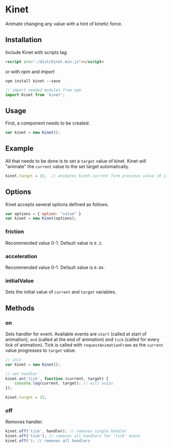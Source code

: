# Kinet
Animate changing any value with a hint of kinetic force.

## Installation
Include Kinet with scripts tag

```html
<script src="./dist/kinet.min.js"></script>
```
or with *npm* and *import*
```shell
npm install kinet --save
```
```javascript
// import needed modules from npm
import Kinet from 'kinet';
```

## Usage
First, a component needs to be created.
```javascript
var kinet = new Kinet();
```

## Example
All that needs to be done is to set a `target` value of kinet. Kinet will "animate" the `current` value to the set target automatically.
```javascript
kinet.target = 15;  // animates kinet.current form previous value (0 is initial) to 15
```

## Options
Kinet accepts several options defined as follows.
```javascript
var options = { option: "value" }
var kinet = new Kinet(options);
```

### friction
Recommended value 0-1. Default value is `0.3`.

### acceleration
Recommended value 0-1. Default value is `0.04`.

### initialValue
Sets the initial value of `current` and `target` variables.


## Methods

### on
Sets handler for event. Available events are `start` (called at start of animation), `end` (called at the end of animation) and `tick` (called for every tick of animation).
Tick is called with `requestAnimationFrame` as the `current` value progresses to `target` value.
```javascript
// init
var kinet = new Kinet();

// set handler
kinet.on('tick', function (current, target) {
    console.log(current, target); // will outpu
});

kinet.target = 15;
```


### off
Removes handler.
```javascript
kinet.off('tick', handler); // removes single handler
kinet.off('tick'); // removes all handlers for 'tick' event
kinet.off('); // removes all handlers
```

